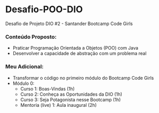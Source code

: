 # Desafio-POO-DIO
Desafio de Projeto DIO #2 - Santander Bootcamp Code Girls

### Conteúdo Proposto:

- Praticar Programação Orientada a Objetos (POO) com Java
- Desenvolver a capacidade de abstração com um problema real

### Meu Adicional:

- Transformar o código no primeiro módulo do Bootcamp Code Girls
- Módulo 0:
    - Curso 1: Boas-Vindas (1h)
    - Curso 2: Conheça as Oportunidades da DIO (1h)
    - Curso 3: Seja Potagonista nesse Bootcamp (1h)
    - Mentoria (live) 1: Aula inaugural (2h)